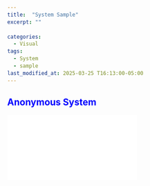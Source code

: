 ```yaml
---
title:  "System Sample"  
excerpt: ""  

categories:  
  - Visual
tags:  
  - System
  - sample
last_modified_at: 2025-03-25 T16:13:00-05:00
---
```


## <span style='color:blue'> Anonymous System  </span>

![png](/assets/images/system_sample/2025_Portfolio_002.pdf)